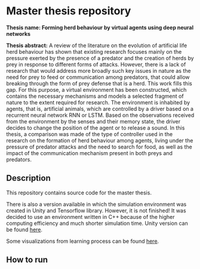 # Master thesis repository

**Thesis name: 
Forming herd behaviour by virtual agents using deep neural networks**

**Thesis abstract:**
A review of the literature on the evolution of artificial life herd behaviour has shown that
existing research focuses mainly on the pressure exerted by the presence of a predator and the
creation of herds by prey in response to different forms of attacks. However, there is a lack of
research that would address more broadly such key issues in nature as the need for prey to feed or
communication among predators, that could allow breaking through the form of prey defense
that is a herd.
This work fills this gap. For this purpose, a virtual environment has been constructed, which
contains the necessary mechanisms and models a selected fragment of nature to the extent
required for research. The environment is inhabited by agents, that is, artificial animals, which
are controlled by a driver based on a recurrent neural network RNN or LSTM. Based on the
observations received from the environment by the senses and their memory state, the driver
decides to change the position of the agent or to release a sound.
In this thesis, a comparison was made of the type of controller used in the research on the
formation of herd behaviour among agents, living under the pressure of predator attacks and the
need to search for food, as well as the impact of the communication mechanism present in both
preys and predators.

## Description
This repository contains source code for the master thesis.

There is also a version available in which the simulation environment was created in Unity and Tensorflow library. However, it is not finished! It was decided to use an environment written in C++ because of the higher computing efficiency and much shorter simulation time.
Unity version can be found [here](https://github.com/adrian-slimak/artifical-agents).

Some visualizations from learning process can be found [here](http://bit.ly/praca_magisterska_adrian_slimak).

## How to run
